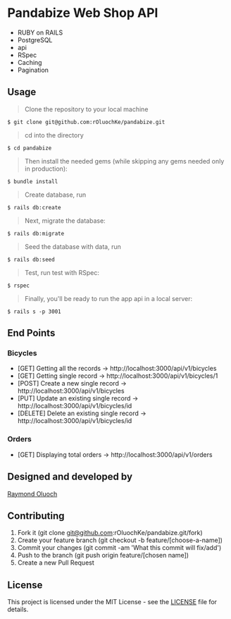 # Pandabize Web Shop API

- RUBY on RAILS
- PostgreSQL
- api
- RSpec
- Caching
- Pagination

## Usage

> Clone the repository to your local machine

```
$ git clone git@github.com:rOluochKe/pandabize.git
```

> cd into the directory

```
$ cd pandabize
```

> Then install the needed gems (while skipping any gems needed only in production):

```
$ bundle install
```

> Create database, run 

```
$ rails db:create
```

> Next, migrate the database:

```
$ rails db:migrate
```

> Seed the database with data, run

```
$ rails db:seed
```

> Test, run test with RSpec:

```
$ rspec
```

> Finally, you'll be ready to run the app api in a local server:

```
$ rails s -p 3001
```

## End Points
### Bicycles
- [GET] Getting all the records -> http://localhost:3000/api/v1/bicycles 
- [GET] Getting single record -> http://localhost:3000/api/v1/bicycles/1
- [POST] Create a new single record -> http://localhost:3000/api/v1/bicycles
- [PUT] Update an existing single record -> http://localhost:3000/api/v1/bicycles/id
- [DELETE] Delete an existing single record -> http://localhost:3000/api/v1/bicycles/id

### Orders
- [GET] Displaying total orders -> http://localhost:3000/api/v1/orders


## Designed and developed by

[Raymond Oluoch](https://github.com/rOluochKe)

## Contributing

1. Fork it (git clone git@github.com:rOluochKe/pandabize.git/fork)
2. Create your feature branch (git checkout -b feature/[choose-a-name])
3. Commit your changes (git commit -am 'What this commit will fix/add')
4. Push to the branch (git push origin feature/[chosen name])
5. Create a new Pull Request

## License

This project is licensed under the MIT License - see the [LICENSE](./LICENSE.md) file for details.